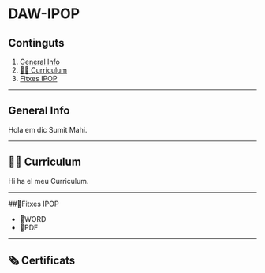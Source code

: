 # DAW-IPOP
## Continguts
  1. [General Info](#general-info)
  2. [👨‍💻 Curriculum](#curriculum)
  3. [Fitxes IPOP](#fitxes-IPOP)

***
## General Info
Hola em dic Sumit Mahi.

***
## 👨‍💻 Curriculum
Hi ha el meu Curriculum.

***
##📁Fitxes IPOP
  -  📄WORD
  -  📄PDF

***

## 🗞️ Certificats
